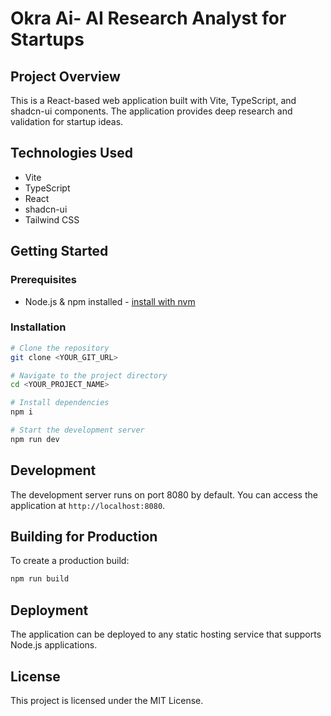 # Okra Ai- AI Research Analyst for Startups

## Project Overview
This is a React-based web application built with Vite, TypeScript, and shadcn-ui components. The application provides deep research and validation for startup ideas.

## Technologies Used
- Vite
- TypeScript
- React
- shadcn-ui
- Tailwind CSS

## Getting Started

### Prerequisites
- Node.js & npm installed - [install with nvm](https://github.com/nvm-sh/nvm#installing-and-updating)

### Installation
```sh
# Clone the repository
git clone <YOUR_GIT_URL>

# Navigate to the project directory
cd <YOUR_PROJECT_NAME>

# Install dependencies
npm i

# Start the development server
npm run dev
```

## Development
The development server runs on port 8080 by default. You can access the application at `http://localhost:8080`.

## Building for Production
To create a production build:
```sh
npm run build
```

## Deployment
The application can be deployed to any static hosting service that supports Node.js applications.

## License
This project is licensed under the MIT License.
